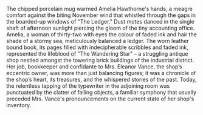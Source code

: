 The chipped porcelain mug warmed Amelia Hawthorne's hands, a meagre comfort against the biting November wind that whistled through the gaps in the boarded-up windows of "The Ledger."  Dust motes danced in the single shaft of afternoon sunlight piercing the gloom of the tiny accounting office.  Amelia, a woman of thirty-two with eyes the colour of faded ink and hair the shade of a stormy sea, meticulously balanced a ledger.  The worn leather bound book, its pages filled with indecipherable scribbles and faded ink, represented the lifeblood of "The Wandering Star" – a struggling antique shop nestled amongst the towering brick buildings of the industrial district.  Her job, bookkeeper and confidante to Mrs. Eleanor Vance, the shop’s eccentric owner, was more than just balancing figures; it was a chronicle of the shop’s heart, its treasures, and the whispered stories of the past.  Today, the relentless tapping of the typewriter in the adjoining room was punctuated by the clatter of falling objects, a familiar symphony that usually preceded Mrs. Vance's pronouncements on the current state of her shop's inventory.

